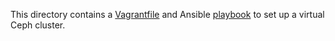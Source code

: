 This directory contains a [Vagrantfile][] and Ansible [playbook][] to
set up a virtual Ceph cluster.

[vagrantfile]: Vagrantfile
[playbook]: playbook.yml
